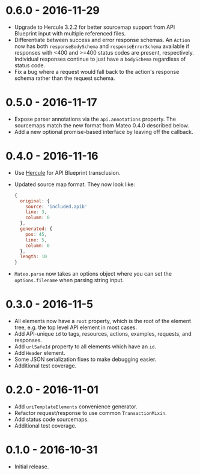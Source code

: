 # 0.6.0 - 2016-11-29

- Upgrade to Hercule 3.2.2 for better sourcemap support from API Blueprint input with multiple referenced files.
- Differentiate between success and error response schemas. An `Action` now has both `responseBodySchema` and `responseErrorSchema` available if responses with <400 and >=400 status codes are present, respectively. Individual responses continue to just have a `bodySchema` regardless of status code.
- Fix a bug where a request would fall back to the action's response schema rather than the request schema.

# 0.5.0 - 2016-11-17

- Expose parser annotations via the `api.annotations` property. The sourcemaps match the new format from Mateo 0.4.0 described below.
- Add a new optional promise-based interface by leaving off the callback.

# 0.4.0 - 2016-11-16

- Use [Hercule](https://github.com/jamesramsay/hercule) for API Blueprint transclusion.
- Updated source map format. They now look like:

  ```js
  {
    original: {
      source: 'included.apib'
      line: 3,
      column: 0
    },
    generated: {
      pos: 45,
      line: 5,
      column: 0
    },
    length: 10
  }
  ```

- `Mateo.parse` now takes an options object where you can set the `options.filename` when parsing string input.

# 0.3.0 - 2016-11-5

- All elements now have a `root` property, which is the root of the element
  tree, e.g. the top level API element in most cases.
- Add API-unique `id` to tags, resources, actions, examples, requests, and
  responses.
- Add `urlSafeId` property to all elements which have an `id`.
- Add `Header` element.
- Some JSON serialization fixes to make debugging easier.
- Additional test coverage.

# 0.2.0 - 2016-11-01

- Add `uriTemplateElements` convenience generator.
- Refactor request/response to use common `TransactionMixin`.
- Add status code sourcemaps.
- Additional test coverage.

# 0.1.0 - 2016-10-31

- Initial release.
